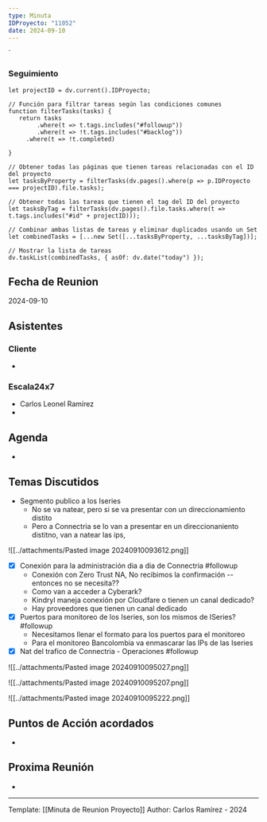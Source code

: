 ```yaml
---
type: Minuta
IDProyecto: "11052"
date: 2024-09-10
---
```

`

### Seguimiento

```dataviewjs
let projectID = dv.current().IDProyecto;

// Función para filtrar tareas según las condiciones comunes
function filterTasks(tasks) {
   return tasks
        .where(t => t.tags.includes("#followup"))
        .where(t => !t.tags.includes("#backlog"))
     .where(t => !t.completed)
        
}

// Obtener todas las páginas que tienen tareas relacionadas con el ID del proyecto
let tasksByProperty = filterTasks(dv.pages().where(p => p.IDProyecto === projectID).file.tasks);

// Obtener todas las tareas que tienen el tag del ID del proyecto
let tasksByTag = filterTasks(dv.pages().file.tasks.where(t => t.tags.includes("#id" + projectID)));

// Combinar ambas listas de tareas y eliminar duplicados usando un Set
let combinedTasks = [...new Set([...tasksByProperty, ...tasksByTag])];

// Mostrar la lista de tareas
dv.taskList(combinedTasks, { asOf: dv.date("today") });
 ```
## Fecha de Reunion
2024-09-10

## Asistentes

### Cliente
* 
### Escala24x7
- Carlos Leonel Ramírez
-  

## Agenda
* 
## Temas Discutidos
*  Segmento publico a los Iseries
	* No se va natear, pero si se va presentar con un direccionamiento distito
	* Pero a Connectria se lo van a presentar en un direccionaniento distitno, van a natear las ips, 

![[../attachments/Pasted image 20240910093612.png]]

- [x] Conexión para la administración dia a dia de Connectria #followup
	- Conexión con Zero Trust NA, No recibimos la confirmación -- entonces no se necesita??
	- Como van a acceder a Cyberark?
	- Kindryl maneja conexión por Cloudfare o tienen un canal dedicado?
	- Hay proveedores que tienen un canal dedicado
- [x] Puertos para monitoreo de los Iseries, son los mismos de ISeries? #followup
	- Necesitamos llenar el formato para los puertos para el monitoreo
	- Para el monitoreo Bancolombia va enmascarar las IPs de las Iseries
- [x] Nat del trafico de Connectria - Operaciones #followup

![[../attachments/Pasted image 20240910095027.png]]



![[../attachments/Pasted image 20240910095207.png]]


![[../attachments/Pasted image 20240910095222.png]]


## Puntos de Acción acordados
- 

## Proxima Reunión
*   

---
Template: [[Minuta de Reunion Proyecto]]
Author: Carlos Ramírez - 2024
